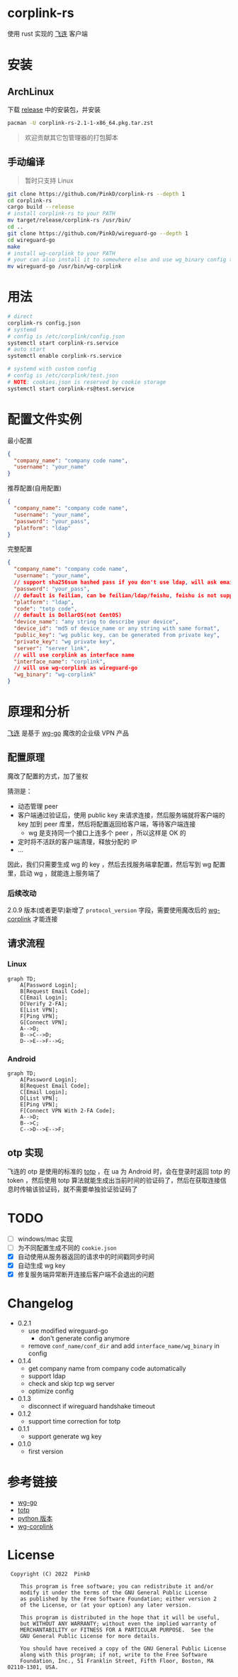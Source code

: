 # corplink-rs

使用 rust 实现的 [飞连][1] 客户端

# 安装

## ArchLinux

下载 [release](https://github.com/PinkD/corplink-rs/releases) 中的安装包，并安装

```bash
pacman -U corplink-rs-2.1-1-x86_64.pkg.tar.zst
```

> 欢迎贡献其它包管理器的打包脚本

## 手动编译

> 暂时只支持 Linux

```bash
git clone https://github.com/PinkD/corplink-rs --depth 1
cd corplink-rs
cargo build --release
# install corplink-rs to your PATH
mv target/release/corplink-rs /usr/bin/
cd ..
git clone https://github.com/PinkD/wireguard-go --depth 1
cd wireguard-go
make
# install wg-corplink to your PATH
# your can also install it to somewhere else and use wg_binary config to tell corplink-rs where it is
mv wireguard-go /usr/bin/wg-corplink
```

# 用法

```bash
# direct
corplink-rs config.json
# systemd
# config is /etc/corplink/config.json
systemctl start corplink-rs.service
# auto start
systemctl enable corplink-rs.service

# systemd with custom config
# config is /etc/corplink/test.json
# NOTE: cookies.json is reserved by cookie storage
systemctl start corplink-rs@test.service
```

# 配置文件实例

最小配置

```json
{
  "company_name": "company code name",
  "username": "your_name"
}
```

推荐配置(自用配置)

```json
{
  "company_name": "company code name",
  "username": "your_name",
  "password": "your_pass",
  "platform": "ldap"
}
```

完整配置

```json
{
  "company_name": "company code name",
  "username": "your_name",
  // support sha256sum hashed pass if you don't use ldap, will ask email for code if not provided
  "password": "your_pass",
  // default is feilian, can be feilian/ldap/feishu, feishu is not supported yet
  "platform": "ldap",
  "code": "totp code",
  // default is DollarOS(not CentOS)
  "device_name": "any string to describe your device",
  "device_id": "md5 of device_name or any string with same format",
  "public_key": "wg public key, can be generated from private key",
  "private_key": "wg private key",
  "server": "server link",
  // will use corplink as interface name
  "interface_name": "corplink",
  // will use wg-corplink as wireguard-go
  "wg_binary": "wg-corplink"
}
```

# 原理和分析

[飞连][1] 是基于 [wg-go][2] 魔改的企业级 VPN 产品

## 配置原理

魔改了配置的方式，加了鉴权

猜测是：
- 动态管理 peer
- 客户端通过验证后，使用 public key 来请求连接，然后服务端就将客户端的 key 加到 peer 库里，然后将配置返回给客户端，等待客户端连接
    - wg 是支持同一个接口上连多个 peer ，所以这样是 OK 的
- 定时将不活跃的客户端清理，释放分配的 IP
- ...

因此，我们只需要生成 wg 的 key ，然后去找服务端拿配置，然后写到 wg 配置里，启动 wg ，就能连上服务端了

### 后续改动

2.0.9 版本(或者更早)新增了 `protocol_version` 字段，需要使用魔改后的 [wg-corplink][5] 才能连接

## 请求流程


### Linux

```mermaid
graph TD;
    A[Password Login];
    B[Request Email Code];
    C[Email Login];
    D[Verify 2-FA];
    E[List VPN];
    F[Ping VPN];
    G[Connect VPN];
    A-->D;
    B-->C-->D;
    D-->E-->F-->G;
```

### Android

```mermaid
graph TD;
    A[Password Login];
    B[Request Email Code];
    C[Email Login];
    D[List VPN];
    E[Ping VPN];
    F[Connect VPN With 2-FA Code];
    A-->D;
    B-->C;
    C-->D-->E-->F;
```

## otp 实现

飞连的 otp 是使用的标准的 [totp][1] ，在 ua 为 Android 时，会在登录时返回 totp 的 token ，然后使用 totp 算法就能生成出当前时间的验证码了，然后在获取连接信息时传输该验证码，就不需要单独验证验证码了

# TODO

- [ ] windows/mac 实现
- [ ] 为不同配置生成不同的 `cookie.json`
- [x] 自动使用从服务器返回的请求中的时间戳同步时间
- [x] 自动生成 wg key
- [x] 修复服务端异常断开连接后客户端不会退出的问题

# Changelog

- 0.2.1
  - use modified wireguard-go
    - don't generate config anymore
  - remove `conf_name/conf_dir` and add `interface_name/wg_binary` in config
- 0.1.4
  - get company name from company code automatically
  - support ldap
  - check and skip tcp wg server
  - optimize config
- 0.1.3
  - disconnect if wireguard handshake timeout
- 0.1.2
  - support time correction for totp
- 0.1.1
  - support generate wg key
- 0.1.0
  - first version

# 参考链接

- [wg-go][2]
- [totp][3]
- [python 版本][4]
- [wg-corplink][5]

# License

```license
 Copyright (C) 2022  PinkD

    This program is free software; you can redistribute it and/or
    modify it under the terms of the GNU General Public License
    as published by the Free Software Foundation; either version 2
    of the License, or (at your option) any later version.

    This program is distributed in the hope that it will be useful,
    but WITHOUT ANY WARRANTY; without even the implied warranty of
    MERCHANTABILITY or FITNESS FOR A PARTICULAR PURPOSE.  See the
    GNU General Public License for more details.

    You should have received a copy of the GNU General Public License
    along with this program; if not, write to the Free Software
    Foundation, Inc., 51 Franklin Street, Fifth Floor, Boston, MA  02110-1301, USA.
```


[1]: https://www.volcengine.com/product/vecorplink
[2]: https://github.com/WireGuard/wireguard-go
[3]: https://en.wikipedia.org/wiki/Time-based_one-time_password
[4]: https://github.com/PinkD/corplink
[5]: https://github.com/PinkD/wireguard-go
